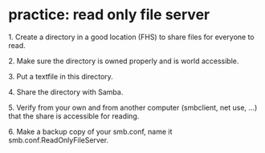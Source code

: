 # practice: read only file server

1\. Create a directory in a good location (FHS) to share files for
everyone to read.

2\. Make sure the directory is owned properly and is world accessible.

3\. Put a textfile in this directory.

4\. Share the directory with Samba.

5\. Verify from your own and from another computer (smbclient, net use,
\...) that the share is accessible for reading.

6\. Make a backup copy of your smb.conf, name it
smb.conf.ReadOnlyFileServer.
